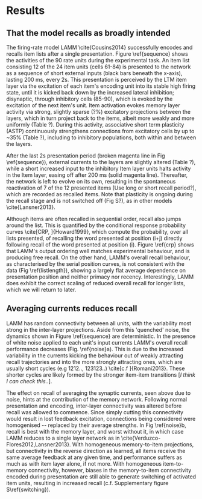 # Results

## That the model recalls as broadly intended

The firing-rate model LAMM \cite{Cousins2014} successfully encodes and recalls item lists after a single presentation. Figure \ref{sequence} shows the activities of the 90 rate units during the experimental task. An item list consisting 12 of the 24 item units (cells 61-84) is presented to the network as a sequence of short external inputs (black bars beneath the x-axis), lasting 200 ms, every 2s. This presentation is perceived by the LTM item layer via the excitation of each item's encoding unit into its stable high firing state, until it is kicked back down by the increased lateral inhibition; disynaptic, through inhibitory cells (85-90), which is evoked by the excitation of the next item's unit. Item activation evokes memory layer activity via strong, slightly sparse (?%) excitatory projections between the layers, which in turn project back to the items, albeit more weakly and more uniformly (Table ?). During this activity, associative short term plasticity (ASTP) continuously strengthens connections from excitatory cells by up to ~35% (Table ?), including to inhibitory populations, both within and between the layers.

After the last 2s presentation period (broken magenta line in Fig \ref{sequence}), external currents to the layers are slightly altered (Table ?), while a short increased input to the inhibitory Item layer units halts activity in the Item layer, easing off after 200 ms (solid magenta line). Thereafter, the network is left to evolve on its own, resulting in the spontaneous reactivation of 7 of the 12 presented items [Use long or short recall period?], which are recorded as recalled items. Note that plasticity is ongoing during the recall stage and is not switched off (Fig S?), as in other models \cite{Lansner2013}.

Although items are often recalled in sequential order, recall also jumps around the list. This is quantified by the conditional response probability curves \cite[CRP, ]{Howard1999}, which compute the probability, over all lists presented, of recalling the word presented at position \(i+j\) directly following recall of the word presented at position \(i\). Figure \ref{crp} shows that LAMM's output ordering well matches experimental behaviour, and is producing free recall. On the other hand, LAMM's overall recall behaviour, as characterised by the serial position curves, is not consistent with the data (Fig \ref{listlength}), showing a largely flat average dependence on presentation position and neither primacy nor recency. Interestingly, LAMM does exhibit the correct scaling of reduced overall recall for longer lists, which we will return to later.

## Averaging currents reduces recall

LAMM has random connectivity between all units, with the variability most strong in the inter-layer projections. Aside from this 'quenched' noise, the dynamics shown in Figure \ref{sequence} are deterministic. In the presence of white noise applied to each unit's input currents LAMM's overall recall performance decreases (Fig. \ref{noise}a). This is due to the increased variability in the currents kicking the behaviour out of weakly attracting recall trajectories and into the more strongly attracting ones, which are usually short cycles (e.g 1212.., 123123..) \cite[c.f ]{Romani2013}. These shorter cycles are likely formed by the stronger item-item transitions [_I think I can check this.._].

The effect on recall of averaging the synaptic currents, seen above due to noise, hints at the contribution of the memory network. Following normal presentation and encoding, inter-layer connectivity was altered before recall was allowed to commence. Since simply cutting this connectivity would result in lost feedback excitation, connections being considered were homogenised -- replaced by their average strengths. In Fig \ref{noise}b, recall is best with the memory layer, and worst without it, in which case LAMM reduces to a single layer network as in \cite{Verduzco-Flores2012,Lansner2013}. With homogeneous memory-to-item projections, but connectivity in the reverse direction as learned, all items receive the same average feedback at any given time, and performance suffers as much as with item layer alone, if not more. With homogeneous item-to-memory connectivity, however, biases in the memory-to-item connectivity encoded during presentation are still able to generate switching of activated item units, resulting in increased recall (c.f. Supplementary figure S\ref{switching}).

